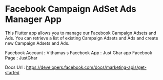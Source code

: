 # Facebook Campaign AdSet Ads Manager App

This Flutter app allows you to manage our Facebook Campaign Adsets and Ads. You can retrieve a list of existing Campaign Adsets and Ads and create new Campaign Adsets and Ads.

Facebook Account : Vithamas s
Facebook App     : Just Ghar app
Facebook Page    : JustGhar

Docs Url  : https://developers.facebook.com/docs/marketing-apis/get-started






